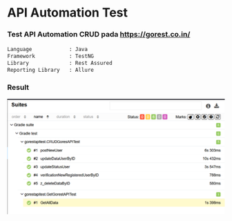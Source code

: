 # API Automation Test
### Test API Automation CRUD pada https://gorest.co.in/

```
Language            : Java
Framework           : TestNG
Library             : Rest Assured
Reporting Library   : Allure

```

### Result
![img.png](img.png)
